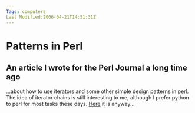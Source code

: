 ```yaml
---
Tags: computers
Last Modified:2006-04-21T14:51:31Z
---
```

# Patterns in Perl

## An article I wrote for the Perl Journal a long time ago

...about how to use iterators and some other simple design patterns in
perl. The idea of iterator chains is still interesting to me, although
I prefer python to perl for most tasks these days. [Here][5] it is
anyway...

[1]: http://www.uncarved.com/articles/perl_patterns
[2]: http://www.uncarved.com/
[3]: http://www.uncarved.com/articles/contact
[4]: http://www.uncarved.com/login/
[5]: http://www.foo.be/docs/tpj/issues/vol5_2/tpj0502-0007.html
[6]: http://www.uncarved.com/tags/computers
[7]: mailto:sean@uncarved.com
[8]: http://creativecommons.org/licenses/by-sa/4.0/

